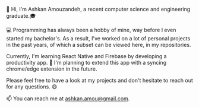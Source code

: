 <!---
Ashkan999/Ashkan999 is a ✨ special ✨ repository because its `README.md` (this file) appears on your GitHub profile.
You can click the Preview link to take a look at your changes.
--->

👋 Hi, I'm Ashkan Amouzandeh, a recent computer science and engineering graduate.🎓

💻 Programming has always been a hobby of mine, way before I even started my bachelor's. As a result, I've worked on a lot of personal projects in the past years, of which a subset can be viewed here, in my repositories.

Currently, I'm learning React Native and Firebase by developing a productivity app. 📱 I'm planning to extend this app with a syncing chrome/edge extension in the future.

Please feel free to have a look at my projects and don't hesitate to reach out for any questions. 😄

📫 You can reach me at ashkan.amou@gmail.com.
